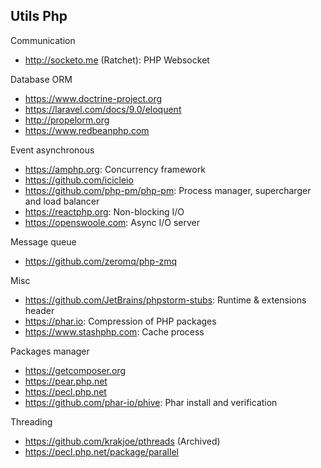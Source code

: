 ## Utils Php

Communication
* http://socketo.me (Ratchet): PHP Websocket

Database ORM
* https://www.doctrine-project.org
* https://laravel.com/docs/9.0/eloquent
* http://propelorm.org
* https://www.redbeanphp.com

Event asynchronous
* https://amphp.org: Concurrency framework
* https://github.com/icicleio
* https://github.com/php-pm/php-pm: Process manager, supercharger and load balancer
* https://reactphp.org: Non-blocking I/O
* https://openswoole.com: Async I/O server

Message queue
* https://github.com/zeromq/php-zmq

Misc
* https://github.com/JetBrains/phpstorm-stubs: Runtime & extensions header
* https://phar.io: Compression of PHP packages
* https://www.stashphp.com: Cache process

Packages manager
* https://getcomposer.org
* https://pear.php.net
* https://pecl.php.net
* https://github.com/phar-io/phive: Phar install and verification

Threading
* https://github.com/krakjoe/pthreads (Archived)
* https://pecl.php.net/package/parallel

